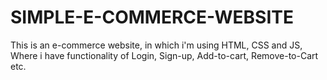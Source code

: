 # SIMPLE-E-COMMERCE-WEBSITE
This is an e-commerce website, in which i'm using HTML, CSS and JS, Where i have functionality of Login, Sign-up, Add-to-cart, Remove-to-Cart etc.
